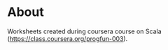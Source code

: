 About
==============

Worksheets created during coursera course on Scala (https://class.coursera.org/progfun-003).
